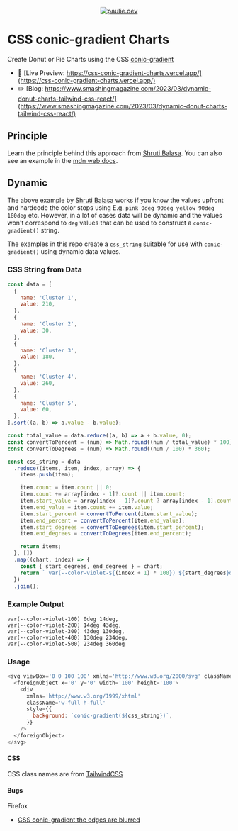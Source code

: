 <p align="center">
  <a href="https://css-conic-gradient-charts.vercel.app/">
    <img alt="paulie.dev" src="https://css-conic-gradient-charts.vercel.app/open-graph-image.jpg" />
  </a>
</p>

# CSS conic-gradient Charts

Create Donut or Pie Charts using the CSS [conic-gradient](https://developer.mozilla.org/en-US/docs/Web/CSS/gradient/conic-gradient)

- 🚀 [Live Preview: https://css-conic-gradient-charts.vercel.app/](https://css-conic-gradient-charts.vercel.app/)
- ✏️ [Blog: https://www.smashingmagazine.com/2023/03/dynamic-donut-charts-tailwind-css-react/](https://www.smashingmagazine.com/2023/03/dynamic-donut-charts-tailwind-css-react/)

## Principle

Learn the principle behind this approach from [Shruti Balasa](https://twitter.com/shrutibalasa/status/1612785019159982080?s=20&t=6TLkMmRjOFQxKP7W-jFPcA). You can also see an example in the [mdn web docs](https://developer.mozilla.org/en-US/docs/Web/CSS/gradient/conic-gradient#gradient_pie-chart).

## Dynamic

The above example by [Shruti Balasa](https://twitter.com/shrutibalasa/status/1612785019159982080?s=20&t=6TLkMmRjOFQxKP7W-jFPcA) works if you know the values upfront and hardcode the color stops using E.g. `pink 0deg 90deg yellow 90deg 180deg` etc. However, in a lot of cases data will be dynamic and the values won't correspond to `deg` values that can be used to construct a `conic-gradient()` string.

The examples in this repo create a `css_string` suitable for use with `conic-gradient()` using dynamic data values.

### CSS String from Data

```javascript
const data = [
  {
    name: 'Cluster 1',
    value: 210,
  },
  {
    name: 'Cluster 2',
    value: 30,
  },
  {
    name: 'Cluster 3',
    value: 180,
  },
  {
    name: 'Cluster 4',
    value: 260,
  },
  {
    name: 'Cluster 5',
    value: 60,
  },
].sort((a, b) => a.value - b.value);

const total_value = data.reduce((a, b) => a + b.value, 0);
const convertToPercent = (num) => Math.round((num / total_value) * 100);
const convertToDegrees = (num) => Math.round((num / 100) * 360);

const css_string = data
  .reduce((items, item, index, array) => {
    items.push(item);

    item.count = item.count || 0;
    item.count += array[index - 1]?.count || item.count;
    item.start_value = array[index - 1]?.count ? array[index - 1].count : 0;
    item.end_value = item.count += item.value;
    item.start_percent = convertToPercent(item.start_value);
    item.end_percent = convertToPercent(item.end_value);
    item.start_degrees = convertToDegrees(item.start_percent);
    item.end_degrees = convertToDegrees(item.end_percent);

    return items;
  }, [])
  .map((chart, index) => {
    const { start_degrees, end_degrees } = chart;
    return ` var(--color-violet-${(index + 1) * 100}) ${start_degrees}deg ${end_degrees}deg`;
  })
  .join();
```

### Example Output

```shell
var(--color-violet-100) 0deg 14deg,
var(--color-violet-200) 14deg 43deg,
var(--color-violet-300) 43deg 130deg,
var(--color-violet-400) 130deg 234deg,
var(--color-violet-500) 234deg 360deg
```

### Usage

```javascript
<svg viewBox='0 0 100 100' xmlns='http://www.w3.org/2000/svg' className='rounded-full'>
  <foreignObject x='0' y='0' width='100' height='100'>
    <div
      xmlns='http://www.w3.org/1999/xhtml'
      className='w-full h-full'
      style={{
        background: `conic-gradient(${css_string})`,
      }}
    />
  </foreignObject>
</svg>
```

#### CSS

CSS class names are from [TailwindCSS](https://tailwindcss.com/docs/customizing-colors)

#### Bugs

Firefox

- [CSS conic-gradient the edges are blurred](https://bugzilla.mozilla.org/show_bug.cgi?id=1625917)
